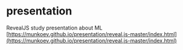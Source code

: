 # presentation

RevealJS study presentation about ML
[https://munkoev.github.io/presentation/reveal.js-master/index.html](https://munkoev.github.io/presentation/reveal.js-master/index.html)
